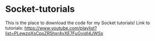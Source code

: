 # Socket-tutorials
This is the place to download the code for my Socket tutorials!
Link to tutorials: https://www.youtube.com/playlist?list=PLewzqXsCpsZR5hxr4vXE7FuGvidI4JWSs